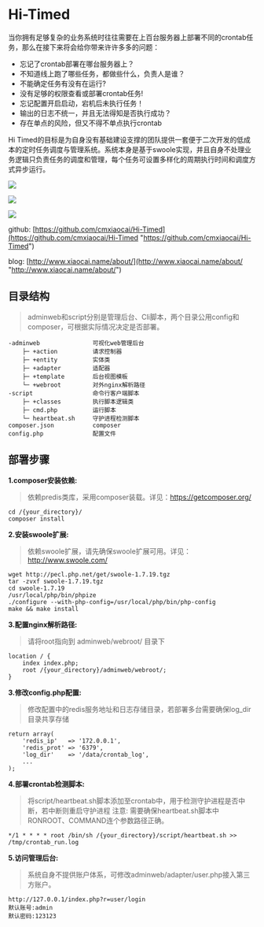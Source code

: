 # Hi-Timed

当你拥有足够复杂的业务系统时往往需要在上百台服务器上部署不同的crontab任务，那么在接下来将会给你带来许许多多的问题：

* 忘记了crontab部署在哪台服务器上？
* 不知道线上跑了哪些任务，都做些什么，负责人是谁？
* 不能确定任务有没有在运行?
* 没有足够的权限查看或部署crontab任务!
* 忘记配置开启启动，宕机后未执行任务！
* 输出的日志不统一，并且无法得知是否执行成功？
* 存在单点的风险，但又不得不单点执行crontab

Hi Timed的目标是为自身没有基础建设支撑的团队提供一套便于二次开发的低成本的定时任务调度与管理系统。系统本身是基于swoole实现，并且自身不处理业务逻辑只负责任务的调度和管理，每个任务可设置多样化的周期执行时间和调度方式异步运行。

![](http://www.xiaocai.name/uploads/201511/02.jpg)

![](http://www.xiaocai.name/uploads/201511/01.jpg)

![](http://www.xiaocai.name/uploads/201511/03.jpg)

github: [https://github.com/cmxiaocai/Hi-Timed](https://github.com/cmxiaocai/Hi-Timed "https://github.com/cmxiaocai/Hi-Timed")

blog: [http://www.xiaocai.name/about/](http://www.xiaocai.name/about/ "http://www.xiaocai.name/about/")

## 目录结构

> adminweb和script分别是管理后台、Cli脚本，两个目录公用config和composer，可根据实际情况决定是否部署。

    -adminweb               可视化web管理后台
        ├─ +action          请求控制器
        ├─ +entity          实体类
        ├─ +adapter         适配器
        ├─ +template        后台视图模板
        └─ +webroot         对外nginx解析路径
    -script                 命令行客户端脚本
        ├─ +classes         执行脚本逻辑类
        ├─ cmd.php          运行脚本
        └─ heartbeat.sh     守护进程检测脚本
    composer.json           composer
    config.php              配置文件


## 部署步骤

**1.composer安装依赖:**

> 依赖predis类库，采用composer装载。详见：https://getcomposer.org/

    cd /{your_directory}/
    composer install

**2.安装swoole扩展:**

> 依赖swoole扩展，请先确保swoole扩展可用。详见：http://www.swoole.com/

    wget http://pecl.php.net/get/swoole-1.7.19.tgz
    tar -zvxf swoole-1.7.19.tgz
    cd swoole-1.7.19
    /usr/local/php/bin/phpize
    ./configure --with-php-config=/usr/local/php/bin/php-config
    make && make install

**3.配置nginx解析路径:**

> 请将root指向到 adminweb/webroot/ 目录下

    location / {
        index index.php;
        root /{your_directory}/adminweb/webroot/;
    }

**3.修改config.php配置:**

> 修改配置中的redis服务地址和日志存储目录，若部署多台需要确保log_dir目录共享存储

    return array(
        'redis_ip'   => '172.0.0.1',
        'redis_prot' => '6379',
        'log_dir'    => '/data/crontab_log',
        ...
    );

**4.部署crontab检测脚本:**

> 将script/heartbeat.sh脚本添加至crontab中，用于检测守护进程是否中断，若中断则重启守护进程
> 注意: 需要确保heartbeat.sh脚本中RONROOT、COMMAND连个参数路径正确。

    */1 * * * * root /bin/sh /{your_directory}/script/heartbeat.sh >> /tmp/crontab_run.log

**5.访问管理后台:**

> 系统自身不提供账户体系，可修改adminweb/adapter/user.php接入第三方账户。

    http://127.0.0.1/index.php?r=user/login
    默认账号:admin
    默认密码:123123
    
